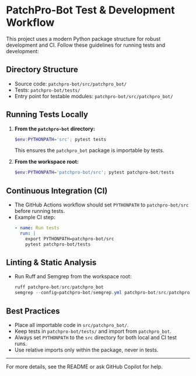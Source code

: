 # PatchPro-Bot Test & Development Workflow

This project uses a modern Python package structure for robust development and CI. Follow these guidelines for running tests and development:

## Directory Structure

- Source code: `patchpro-bot/src/patchpro_bot/`
- Tests: `patchpro-bot/tests/`
- Entry point for testable modules: `patchpro-bot/src/patchpro_bot/`

## Running Tests Locally

1. **From the `patchpro-bot` directory:**
   ```powershell
   $env:PYTHONPATH='src'; pytest tests
   ```
   This ensures the `patchpro_bot` package is importable by tests.

2. **From the workspace root:**
   ```powershell
   $env:PYTHONPATH='patchpro-bot/src'; pytest patchpro-bot/tests
   ```

## Continuous Integration (CI)

- The GitHub Actions workflow should set `PYTHONPATH` to `patchpro-bot/src` before running tests.
- Example CI step:
  ```yaml
  - name: Run tests
    run: |
      export PYTHONPATH=patchpro-bot/src
      pytest patchpro-bot/tests
  ```

## Linting & Static Analysis

- Run Ruff and Semgrep from the workspace root:
  ```powershell
  ruff patchpro-bot/src/patchpro_bot
  semgrep --config=patchpro-bot/semgrep.yml patchpro-bot/src/patchpro_bot
  ```

## Best Practices

- Place all importable code in `src/patchpro_bot/`.
- Keep tests in `patchpro-bot/tests/` and import from `patchpro_bot`.
- Always set `PYTHONPATH` to the `src` directory for both local and CI test runs.
- Use relative imports only within the package, never in tests.

---

For more details, see the README or ask GitHub Copilot for help.
